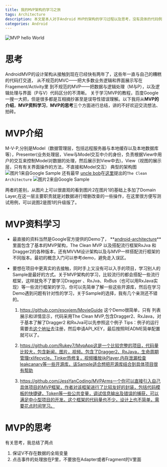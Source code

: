 ```yaml
---
title: 我的MVP架构的学习之旅
tags: Architecture
description: 本文是本人对于Android MVP的架构的学习过程以及思考，没有具体的代码例子，不过我相信你看了肯定会有收获的。
categories: Android
---
```

![MVP hello World](http://upload-images.jianshu.io/upload_images/1263922-82bc0f53294009a5.png?imageMogr2/auto-orient/strip%7CimageView2/2/w/1240)

# 思考
AndroidMVP的设计架构从接触到现在已经快有两年了，这些年一直与自己的糟糕的代码打交道，
从不规范的MVC——把大多数业务逻辑和界面展示写在Fragement/Activity里
到不规范的MVP——把数据与逻辑处理（M与P），以及逻辑处理与界面（P与V）代码区分的不清晰。
关于学习MVP的教程，百度Google一搜一大把，但是很多都是互相摘抄甚至是误导性错误理解。以下我将从**MVP的介绍**，**MVP资料学习**，**MVP的思考**三个方面进行总结，讲的不好欢迎交流想法、拍砖。
# MVP介绍
M-V-P,分别是Model（数据管理层，包括远程服务器与本地缓存以及本地数据库等），Presenter(业务处理层，View与Model交互中介的身份，负责根据View中用户的交互来控制Model对数据的处理，然后展示到View中去)，View（视图的展示层，只有有关界面操作的方法，不直接和Model交互）
典型的架构图 
![图片1来自Google Sample](http://upload-images.jianshu.io/upload_images/1263922-df79d009cc3a5675.png?imageMogr2/auto-orient/strip%7CimageView2/2/w/1240)
还有最早 [uncle bob](https://8thlight.com/blog/uncle-bob/)在[这里](https://8thlight.com/blog/uncle-bob/2012/08/13/the-clean-architecture.html)提出的`The Clean Architecture`
![图片2来自Google Sample](http://upload-images.jianshu.io/upload_images/1263922-d463269e1b25f4fa.png?imageMogr2/auto-orient/strip%7CimageView2/2/w/1240)

两者的差别，从图片上可以很直观的看到图片2在图片1的基础上多加了Domain Layer,在这一层主要职责就是对数据进行增删改查的一些操作，在这里很方便写测试用例，可以说图2是图1的升级版了。
# MVP资料学习
-   最直接的资料当然是Google官方提供的Demo了， **[android-architecture](https://github.com/googlesamples/android-architecture)**里面包含了基本的MVP架构，The Clean MVP 以及搭配流行框架RxJva 和Dragger2的各种版本，还有MVVM设计架构以及与MVP一样搭配流行框架的不同版本。最初的概念入门可以参考demo，避免走入误区。
-  要想在项目中更真实的去接触，同时手上又没有可以入手的项目，学习别人的Sample是最好的方式。关于MVP架构的学习，比较流行的都会搭配一些流行框架，这样就免不了要学习Dragger 、RxJva、RxBus（也可以用RxJava实现）等一些流行框架的学习，你可以先简单了解一些这些开源库，然后在学习Demo遇到问题有针对性的学习，关于Sample的选择，我有几个亲测还不错的。
 
    1. https://github.com/esoxjem/MovieGuide 这个Demo很简单，只有         列表展示和详情显示，代码采用The Clean MVP,包含Dragger2、RxJava，对于基本了解了Dragger2 和RxJva可以先参照这个例子
Tips：例子的运行需要去[这个地址](https://www.themoviedb.org/documentation/api)去注册，然后申请API_KEY，最后按照README简单配置就可以了。

    2. https://github.com/Rukey7/MvpApp这是一个比较完整的项目，代码量比较大，包含新闻，图片，视频。包含了Dragger2、RxJava，生命周期管理rxlifecycle，Tinker热修复，视频播放ijkPlayer,内存泄漏检查leakcanary等一些开源库，该Sample适合想把开源库结合到具体项目很有帮助   

    3. https://github.com/JessYanCoding/MVPArms一个你可以直接引入自己具体项目的MVP框架，作者对该框架进行了比较友好的封装，包括代码模板的快捷键，Token等一些公共变量，调试信息输出及错误的捕获，可以满足中小型项目的开发。这个框架的代码量也不少，设计上也不简单，需要花点时间学习。   


# MVP的思考
有关思考，我总结了两点
1.  保证V不存在数据的全局变量
2. 点击事件的处理放在P里，不要放在Adapter或者Fragment的V里面
 


